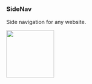 ### SideNav

Side navigation for any website.

<a href="https://eager.io/app/sidenav/install?source=button">
  <img src="https://install.eager.io/install-button.png" border="0" width="126">
</a>
